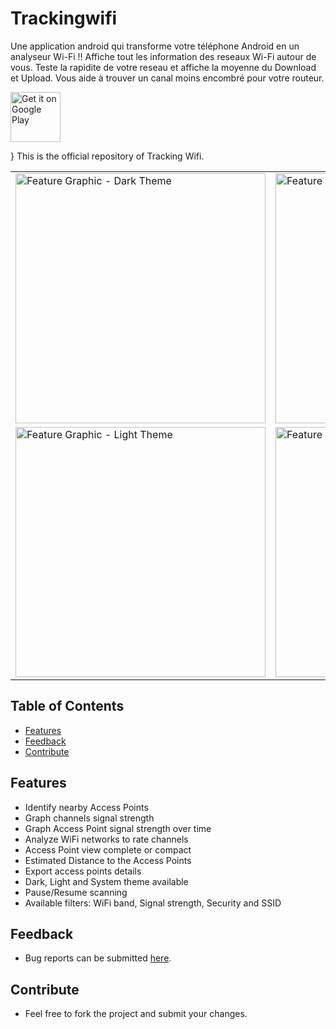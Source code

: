 # Trackingwifi
Une application android qui transforme votre téléphone Android en un analyseur Wi-Fi !! Affiche tout les information des reseaux Wi-Fi autour de vous.
Teste la rapidite de votre reseau et affiche la moyenne du Download et Upload. 
Vous aide à trouver un canal moins encombré pour votre routeur.

[<img src="https://play.google.com/intl/en_us/badges/images/generic/en_badge_web_generic.png" alt="Get it on Google Play" height="80">](https://play.google.com/store/apps/details?id=lotfi.habbiche.trackingwifi)

}
This is the official repository of Tracking Wifi.
<table  >
  <tr style="border:0;">
    <td>
      <img src="https://github.com/lotfi1234/trackingwifi/blob/master/screens/118225919_605595910154224_6236665709111818857_n.jpg" alt="Feature Graphic - Dark Theme" height="400">
    </td>
    <td>
   
<img src="https://github.com/lotfi1234/trackingwifi/blob/master/screens/118246526_1036163403482113_1256454268555908546_n.jpg?" alt="Feature Graphic - Light Theme" height="400">
    </td>
       <td>
   
<img src="https://github.com/lotfi1234/trackingwifi/blob/master/screens/117877722_4237147709689491_6484744002078945847_n.jpg" alt="Feature Graphic - Light Theme" height="400">
    </td>
  </tr>
   <tr>
       <td>
<img src="https://github.com/lotfi1234/trackingwifi/blob/master/screens/118120157_314781699945459_1886655738599532926_n.jpg" alt="Feature Graphic - Light Theme" height="400">
    </td>
       <td>
   
<img src="https://github.com/lotfi1234/trackingwifi/blob/master/screens/118199352_303446637655318_5742244926709838230_n.jpg" alt="Feature Graphic - Light Theme" height="400">
    </td>
    </tr>
  </table>

## Table of Contents
- [Features](#features)
- [Feedback](#feedback)
- [Contribute](#contribute)

## Features
* Identify nearby Access Points
* Graph channels signal strength
* Graph Access Point signal strength over time
* Analyze WiFi networks to rate channels
* Access Point view complete or compact
* Estimated Distance to the Access Points
* Export access points details
* Dark, Light and System theme available
* Pause/Resume scanning
* Available filters: WiFi band, Signal strength, Security and SSID


## Feedback
* Bug reports can be submitted [here](https://github.com/lotfi1234/trackingwifi/issues).
## Contribute
* Feel free to fork the project and submit your changes.



